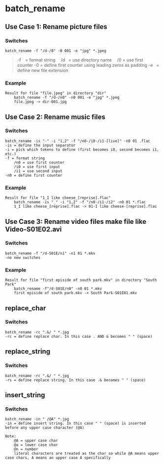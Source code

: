 # batch_rename

## Use Case 1: Rename picture files
### Switches
```
batch_rename -f "/d-/0" -0 001 -e "jpg" *.jpeg
```
> -f&emsp;= format string
> &emsp;/d&ensp;&nbsp;= use directory name
> &emsp;/0&nbsp;= use first counter
> -0&nbsp;= define first counter using leading zeros as padding
> -e&ensp;&nbsp;= define new file extension
### Example
	Result for file "file.jpeg" in directory "dir"
		batch_rename -f "/d-/n0" -n0 001 -e "jpg" *.jpeg
		file.jpeg -> dir-001.jpg

## Use Case 2: Rename music files
### Switches
	batch_rename -is "-" -i "1,2" -f "/n0-/i0-/i1-[live]" -n0 01 .flac
	-is = define the input separator
	-i = pick which tokens to define (first becomes i0, second becomes i1, etc.)
	-f = format string
		/n0 = use first counter
		/i0 = use first input
		/i1 = use second input
	-n0 = define first counter
### Example
	Result for file "1_I like cheese_[reprise].flac"
		batch_rename -is "_" -i "1,2" -f "/n0-/i1-/i2" -n0 01 *.flac
		1_I like cheese_[reprise].flac -> 01-I like cheese-[reprise].flac

## Use Case 3: Rename video files make file like Video-S01E02.avi
### Switches
	batch_rename -f "/d-S01E/n1" -n1 01 *.mkv
	-no new switches
### Example
	Result for file "first episide of south park.mkv" in directory "South Park"
		batch_rename -f"/d-S01E/n0" -n0 01 *.mkv
		first episide of south park.mkv -> South Park-S01E01.mkv

## replace_char
### Switches
	batch_rename -rc ".&/ " *.jpg
	-rc = define replace char. In this case . AND & becomes " " (space)

## replace_string
### Switches
	batch_rename -rc ".&/ " *.jpg
	-rs = define replace string. In this case .& becomes " " (space)

## insert_string
### Switches
	batch_rename -in " /@A" *.jpg
	-in = define insert string. In this case " " (space) is inserted before any upper case character (@A)

	Note:
		@A = upper case char
		@a = lower case char
		@n = number
		literal characters are treated as the char so while @A means upper case chars, A means an upper case A specifically

